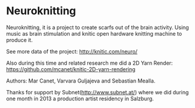 Neuroknitting
=============

Neuroknitting, it is a project to create scarfs out of the brain activity. Using music as brain stimulation and knitic open hardware knitting machine to produce it. 

See more data of the project: http://knitic.com/neuro/

Also during this time and related research me did a 2D Yarn Render: https://github.com/mcanet/knitic-2D-yarn-rendering

Authors: Mar Canet, Varvara Guljajeva and Sebastian Mealla.

Thanks for support by Subnet(http://www.subnet.at/) where we did during one month in 2013 a production artist residency in Salzburg.
